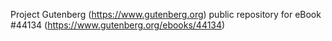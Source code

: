 Project Gutenberg (https://www.gutenberg.org) public repository for eBook #44134 (https://www.gutenberg.org/ebooks/44134)
